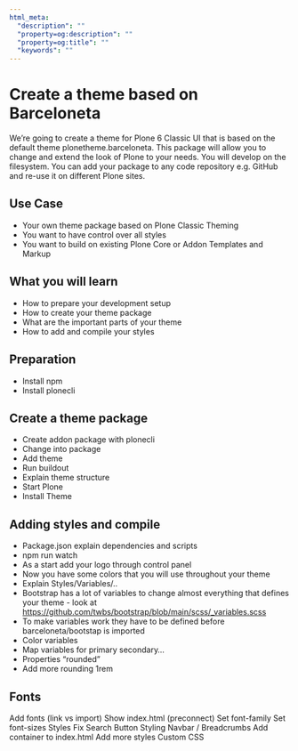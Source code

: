 ```yaml
---
html_meta:
  "description": ""
  "property=og:description": ""
  "property=og:title": ""
  "keywords": ""
---
```


# Create a theme based on Barceloneta

We’re going to create a theme for Plone 6 Classic UI that is based on the default theme plonetheme.barceloneta. This package will allow you to change and extend the look of Plone to your needs. You will develop on the filesystem. You can add your package to any code repository e.g. GitHub and re-use it on different Plone sites.

## Use Case
- Your own theme package based on Plone Classic Theming
- You want to have control over all styles
- You want to build on existing Plone Core or Addon Templates and Markup

## What you will learn
- How to prepare your development setup
- How to create your theme package
- What are the important parts of your theme
- How to add and compile your styles

## Preparation
- Install npm
- Install plonecli

## Create a theme package
- Create addon package with plonecli
- Change into package
- Add theme
- Run buildout
- Explain theme structure
- Start Plone
- Install Theme

## Adding styles and compile
- Package.json explain dependencies and scripts
- npm run watch
- As a start add your logo through control panel
- Now you have some colors that you will use throughout your theme
- Explain Styles/Variables/..
- Bootstrap has a lot of variables to change almost everything that defines your theme - look at https://github.com/twbs/bootstrap/blob/main/scss/_variables.scss
- To make variables work they have to be defined before barceloneta/bootstap is imported
- Color variables
- Map variables for primary secondary…
- Properties “rounded”
- Add more rounding 1rem

## Fonts
Add fonts (link vs import)
Show index.html (preconnect)
Set font-family
Set font-sizes
Styles
Fix Search Button Styling
Navbar / Breadcrumbs
Add container to index.html
Add more styles
Custom CSS


